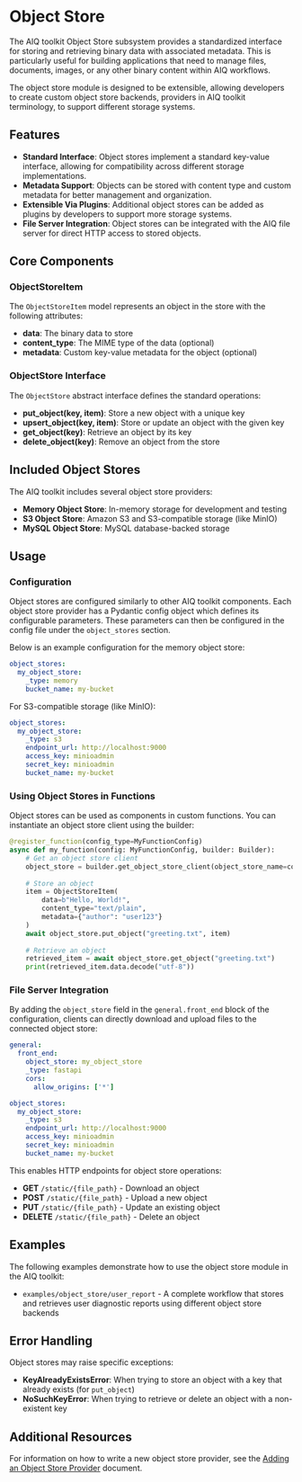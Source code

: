 <!--
SPDX-FileCopyrightText: Copyright (c) 2025, NVIDIA CORPORATION & AFFILIATES. All rights reserved.
SPDX-License-Identifier: Apache-2.0

Licensed under the Apache License, Version 2.0 (the "License");
you may not use this file except in compliance with the License.
You may obtain a copy of the License at

http://www.apache.org/licenses/LICENSE-2.0

Unless required by applicable law or agreed to in writing, software
distributed under the License is distributed on an "AS IS" BASIS,
WITHOUT WARRANTIES OR CONDITIONS OF ANY KIND, either express or implied.
See the License for the specific language governing permissions and
limitations under the License.
-->

# Object Store

The AIQ toolkit Object Store subsystem provides a standardized interface for storing and retrieving binary data with associated metadata. This is particularly useful for building applications that need to manage files, documents, images, or any other binary content within AIQ workflows.

The object store module is designed to be extensible, allowing developers to create custom object store backends, providers in AIQ toolkit terminology, to support different storage systems.

## Features
- **Standard Interface**: Object stores implement a standard key-value interface, allowing for compatibility across different storage implementations.
- **Metadata Support**: Objects can be stored with content type and custom metadata for better management and organization.
- **Extensible Via Plugins**: Additional object stores can be added as plugins by developers to support more storage systems.
- **File Server Integration**: Object stores can be integrated with the AIQ file server for direct HTTP access to stored objects.

## Core Components

### ObjectStoreItem
The `ObjectStoreItem` model represents an object in the store with the following attributes:

- **data**: The binary data to store
- **content_type**: The MIME type of the data (optional)
- **metadata**: Custom key-value metadata for the object (optional)

### ObjectStore Interface
The `ObjectStore` abstract interface defines the standard operations:

- **put_object(key, item)**: Store a new object with a unique key
- **upsert_object(key, item)**: Store or update an object with the given key
- **get_object(key)**: Retrieve an object by its key
- **delete_object(key)**: Remove an object from the store

## Included Object Stores
The AIQ toolkit includes several object store providers:

- **Memory Object Store**: In-memory storage for development and testing
- **S3 Object Store**: Amazon S3 and S3-compatible storage (like MinIO)
- **MySQL Object Store**: MySQL database-backed storage

## Usage

### Configuration
Object stores are configured similarly to other AIQ toolkit components. Each object store provider has a Pydantic config object which defines its configurable parameters. These parameters can then be configured in the config file under the `object_stores` section.

Below is an example configuration for the memory object store:
```yaml
object_stores:
  my_object_store:
    _type: memory
    bucket_name: my-bucket
```

For S3-compatible storage (like MinIO):
```yaml
object_stores:
  my_object_store:
    _type: s3
    endpoint_url: http://localhost:9000
    access_key: minioadmin
    secret_key: minioadmin
    bucket_name: my-bucket
```

### Using Object Stores in Functions
Object stores can be used as components in custom functions. You can instantiate an object store client using the builder:

```python
@register_function(config_type=MyFunctionConfig)
async def my_function(config: MyFunctionConfig, builder: Builder):
    # Get an object store client
    object_store = builder.get_object_store_client(object_store_name=config.object_store)
    
    # Store an object
    item = ObjectStoreItem(
        data=b"Hello, World!",
        content_type="text/plain",
        metadata={"author": "user123"}
    )
    await object_store.put_object("greeting.txt", item)
    
    # Retrieve an object
    retrieved_item = await object_store.get_object("greeting.txt")
    print(retrieved_item.data.decode("utf-8"))
```

### File Server Integration
By adding the `object_store` field in the `general.front_end` block of the configuration, clients can directly download and upload files to the connected object store:

```yaml
general:
  front_end:
    object_store: my_object_store
    _type: fastapi
    cors:
      allow_origins: ['*']

object_stores:
  my_object_store:
    _type: s3
    endpoint_url: http://localhost:9000
    access_key: minioadmin
    secret_key: minioadmin
    bucket_name: my-bucket
```

This enables HTTP endpoints for object store operations:
- **GET** `/static/{file_path}` - Download an object
- **POST** `/static/{file_path}` - Upload a new object
- **PUT** `/static/{file_path}` - Update an existing object
- **DELETE** `/static/{file_path}` - Delete an object

## Examples
The following examples demonstrate how to use the object store module in the AIQ toolkit:
* `examples/object_store/user_report` - A complete workflow that stores and retrieves user diagnostic reports using different object store backends

## Error Handling
Object stores may raise specific exceptions:
- **KeyAlreadyExistsError**: When trying to store an object with a key that already exists (for `put_object`)
- **NoSuchKeyError**: When trying to retrieve or delete an object with a non-existent key

## Additional Resources
For information on how to write a new object store provider, see the [Adding an Object Store Provider](../extend/object-store.md) document. 